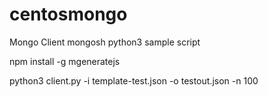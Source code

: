 # centosmongo
Mongo Client mongosh python3 sample script 

npm install -g mgeneratejs

python3 client.py -i template-test.json -o testout.json -n 100



